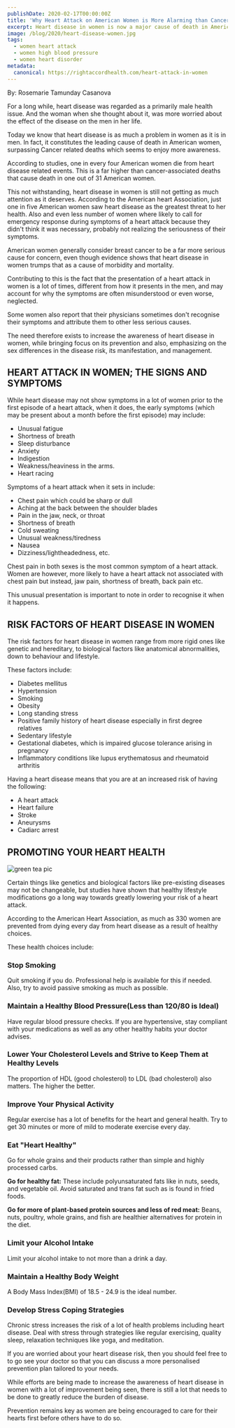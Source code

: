 ```yaml
---
publishDate: 2020-02-17T00:00:00Z
title: 'Why Heart Attack on American Women is More Alarming than Cancer'
excerpt: Heart disease in women is now a major cause of death in American females. Heart disease in women trumps cancer as a leading cause of morbidity and mortality.
image: /blog/2020/heart-disease-women.jpg
tags:
  - women heart attack
  - women high blood pressure
  - women heart disorder
metadata:
  canonical: https://rightaccordhealth.com/heart-attack-in-women
---
```




By: Rosemarie Tamunday Casanova



For a long while, heart disease was regarded as a primarily male health issue. And the woman when she thought about it, was more worried about the effect of the disease on the men in her life.

Today we know that heart disease is as much a problem in women as it is in men. In fact, it constitutes the leading cause of death in American women, surpassing Cancer related deaths which seems to enjoy more awareness.

According to studies, one in every four American women die from heart disease related events. This is a far higher than cancer-associated deaths that cause death in one out of 31 American women.

This not withstanding, heart disease in women is still not getting as much attention as it deserves. According to the American heart Association, just one in five American women saw heart disease as the greatest threat to her health. Also and even less number of women where likely to call for emergency response during symptoms of a heart attack because they didn't think it was necessary, probably not realizing the seriousness of their symptoms.

American women generally consider breast cancer to be a far more serious cause for concern, even though evidence shows that heart disease in women trumps that as a cause of morbidity and mortality.


Contributing to this is the fact that the presentation of a heart attack in women is a lot of times, different from how it presents in the men, and may account for why the symptoms are often misunderstood or even worse, neglected.

Some women also report that their physicians sometimes don't recognise their symptoms and attribute them to other less serious causes.

The need therefore exists to increase the awareness of heart disease in women, while bringing focus on its prevention and also, emphasizing on the sex differences in the disease risk, its manifestation, and management.

HEART ATTACK IN WOMEN; THE SIGNS AND SYMPTOMS
---------------------------------------------

While heart disease may not show symptoms in a lot of women prior to the first episode of a heart attack, when it does, the early symptoms (which may be present about a month before the first episode) may include:

*   Unusual fatigue
*   Shortness of breath
*   Sleep disturbance
*   Anxiety
*   Indigestion
*   Weakness/heaviness in the arms.
*   Heart racing

Symptoms of a heart attack when it sets in include:

*   Chest pain which could be sharp or dull
*   Aching at the back between the shoulder blades
*   Pain in the jaw, neck, or throat
*   Shortness of breath
*   Cold sweating
*   Unusual weakness/tiredness
*   Nausea
*   Dizziness/lightheadedness, etc.

Chest pain in both sexes is the most common symptom of a heart attack. Women are however, more likely to have a heart attack not associated with chest pain but instead, jaw pain, shortness of breath, back pain etc.

This unusual presentation is important to note in order to recognise it when it happens.

RISK FACTORS OF HEART DISEASE IN WOMEN
--------------------------------------

The risk factors for heart disease in women range from more rigid ones like genetic and hereditary, to biological factors like anatomical abnormalities, down to behaviour and lifestyle.



These factors include:

*   Diabetes mellitus
*   Hypertension
*   Smoking
*   Obesity
*   Long standing stress
*   Positive family history of heart disease especially in first degree relatives
*   Sedentary lifestyle
*   Gestational diabetes, which is impaired glucose tolerance arising in pregnancy
*   Inflammatory conditions like lupus erythematosus and rheumatoid arthritis

Having a heart disease means that you are at an increased risk of having the following:

*   A heart attack
*   Heart failure
*   Stroke
*   Aneurysms
*   Cadiarc arrest

PROMOTING YOUR HEART HEALTH
---------------------------

![green tea pic](/blog/2020/green-tea.jpg)

Certain things like genetics and biological factors like pre-existing diseases may not be changeable, but studies have shown that healthy lifestyle modifications go a long way towards greatly lowering your risk of a heart attack.

According to the American Heart Association, as much as 330 women are prevented from dying every day from heart disease as a result of healthy choices.

These health choices include:

### Stop Smoking

Quit smoking if you do. Professional help is available for this if needed. Also, try to avoid passive smoking as much as possible.

### Maintain a Healthy Blood Pressure(Less than 120/80 is Ideal)

Have regular blood pressure checks. If you are hypertensive, stay compliant with your medications as well as any other healthy habits your doctor advises.

### Lower Your Cholesterol Levels and Strive to Keep Them at Healthy Levels

The proportion of HDL (good cholesterol) to LDL (bad cholesterol) also matters. The higher the better.

### Improve Your Physical Activity

Regular exercise has a lot of benefits for the heart and general health. Try to get 30 minutes or more of mild to moderate exercise every day.

### Eat "Heart Healthy"

Go for whole grains and their products rather than simple and highly processed carbs.

**Go for healthy fat:** These include polyunsaturated fats like in nuts, seeds, and vegetable oil. Avoid saturated and trans fat such as is found in fried foods.

**Go for more of plant-based protein sources and less of red meat:** Beans, nuts, poultry, whole grains, and fish are healthier alternatives for protein in the diet.

### Limit your Alcohol Intake

Limit your alcohol intake to not more than a drink a day.

### Maintain a Healthy Body Weight

A Body Mass Index(BMI) of 18.5 - 24.9 is the ideal number.

### Develop Stress Coping Strategies

Chronic stress increases the risk of a lot of health problems including heart disease. Deal with stress through strategies like regular exercising, quality sleep, relaxation techniques like yoga, and meditation.

If you are worried about your heart disease risk, then you should feel free to to go see your doctor so that you can discuss a more personalised prevention plan tailored to your needs.

While efforts are being made to increase the awareness of heart disease in women with a lot of improvement being seen, there is still a lot that needs to be done to greatly reduce the burden of disease.

Prevention remains key as women are being encouraged to care for their hearts first before others have to do so.